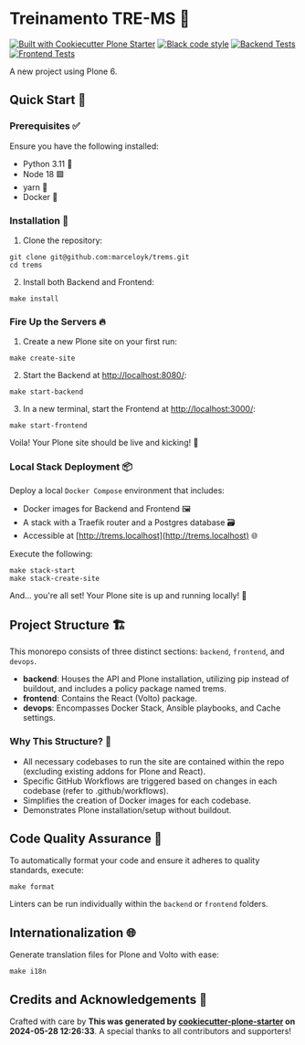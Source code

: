 # Treinamento TRE-MS 🚀

[![Built with Cookiecutter Plone Starter](https://img.shields.io/badge/built%20with-Cookiecutter%20Plone%20Starter-0083be.svg?logo=cookiecutter)](https://github.com/collective/cookiecutter-plone-starter/)
[![Black code style](https://img.shields.io/badge/code%20style-black-000000.svg)](https://github.com/ambv/black)
[![Backend Tests](https://github.com/marceloyk/trems/actions/workflows/backend.yml/badge.svg)](https://github.com/marceloyk/trems/actions/workflows/backend.yml)
[![Frontend Tests](https://github.com/marceloyk/trems/actions/workflows/frontend.yml/badge.svg)](https://github.com/marceloyk/trems/actions/workflows/frontend.yml)

A new project using Plone 6.

## Quick Start 🏁

### Prerequisites ✅

Ensure you have the following installed:

- Python 3.11 🐍
- Node 18 🟩
- yarn 🧶
- Docker 🐳

### Installation 🔧

1. Clone the repository:

```shell
git clone git@github.com:marceloyk/trems.git
cd trems
```

2. Install both Backend and Frontend:

```shell
make install
```

### Fire Up the Servers 🔥

1. Create a new Plone site on your first run:

```shell
make create-site
```

2. Start the Backend at [http://localhost:8080/](http://localhost:8080/):

```shell
make start-backend
```

3. In a new terminal, start the Frontend at [http://localhost:3000/](http://localhost:3000/):

```shell
make start-frontend
```

Voila! Your Plone site should be live and kicking! 🎉

### Local Stack Deployment 📦

Deploy a local `Docker Compose` environment that includes:

- Docker images for Backend and Frontend 🖼️
- A stack with a Traefik router and a Postgres database 🗃️
- Accessible at [http://trems.localhost](http://trems.localhost) 🌐

Execute the following:

```shell
make stack-start
make stack-create-site
```

And... you're all set! Your Plone site is up and running locally! 🚀

## Project Structure 🏗️

This monorepo consists of three distinct sections: `backend`, `frontend`, and `devops`.

- **backend**: Houses the API and Plone installation, utilizing pip instead of buildout, and includes a policy package named trems.
- **frontend**: Contains the React (Volto) package.
- **devops**: Encompasses Docker Stack, Ansible playbooks, and Cache settings.

### Why This Structure? 🤔

- All necessary codebases to run the site are contained within the repo (excluding existing addons for Plone and React).
- Specific GitHub Workflows are triggered based on changes in each codebase (refer to .github/workflows).
- Simplifies the creation of Docker images for each codebase.
- Demonstrates Plone installation/setup without buildout.

## Code Quality Assurance 🧐

To automatically format your code and ensure it adheres to quality standards, execute:

```shell
make format
```

Linters can be run individually within the `backend` or `frontend` folders.

## Internationalization 🌐

Generate translation files for Plone and Volto with ease:

```shell
make i18n
```

## Credits and Acknowledgements 🙏

Crafted with care by **This was generated by [cookiecutter-plone-starter](https://github.com/collective/cookiecutter-plone-starter) on 2024-05-28 12:26:33**. A special thanks to all contributors and supporters!
